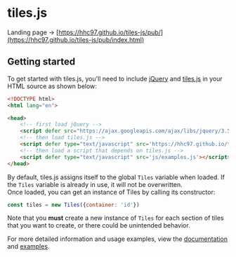 # tiles.js

Landing page -> [https://hhc97.github.io/tiles-js/pub/](https://hhc97.github.io/tiles-js/pub/index.html)


## Getting started
To get started with tiles.js, you'll need to include [jQuery](https://ajax.googleapis.com/ajax/libs/jquery/3.5.1/jquery.min.js) and [tiles.js](https://github.com/hhc97/tiles-js/blob/main/pub/js/tiles.js) in your HTML source as shown below:
```html
<!DOCTYPE html>
<html lang="en">

<head>
    <!-- first load jQuery -->
    <script defer src="https://ajax.googleapis.com/ajax/libs/jquery/3.5.1/jquery.min.js"></script>
    <!-- then load tiles.js -->
    <script defer type="text/javascript" src='https://hhc97.github.io/tiles-js/pub/js/tiles.js'></script>
    <!-- then load a script that depends on tiles.js -->
    <script defer type="text/javascript" src='js/examples.js'></script>
</head>
```
By default, tiles.js assigns itself to the global `Tiles` variable when loaded. If the `Tiles` variable is already in use, it will not be overwritten.  
Once loaded, you can get an instance of Tiles by calling its constructor:
```javascript
const tiles = new Tiles({container: 'id'})
```
Note that you **must** create a new instance of `Tiles` for each section of tiles that you want to create, or there could be unintended behavior.

For more detailed information and usage examples, view the [documentation](https://hhc97.github.io/tiles-js/pub/api-v1.html) and [examples](https://hhc97.github.io/tiles-js/pub/examples.html).
